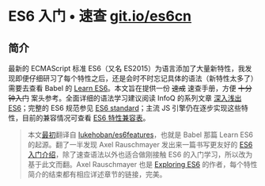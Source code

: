 # ES6 入门 • 速查 [git.io/es6cn](http://git.io/es6cn)

## 简介

最新的 ECMAScript 标准 ES6（又名 ES2015）为语言添加了大量新特性，我发现即便仔细研习了每个特性之后，还是会时不时忘记具体的语法（新特性太多了）需要去查看 Babel 的 [Learn ES6](https://babeljs.io/docs/learn-es2015/)。本文旨在提供一份 ~~速成~~ 速查手册，方便 ~~十分钟入门~~ 案头参考。全面详细的语法学习建议阅读 InfoQ 的系列文章 [深入浅出 ES6](http://www.infoq.com/cn/es6-in-depth/)；完整的 ES6 规范参见 [ES6 standard](http://www.ecma-international.org/ecma-262/6.0/)；主流 JS 引擎仍在逐步实现这些特性，目前的兼容情况可查看 [ES6 特性兼容表](http://kangax.github.io/es5-compat-table/es6/)。

> 本文[最初](https://github.com/amio/es6features-depr-)翻译自 [lukehoban/es6features](https://github.com/lukehoban/es6features)，也就是 Babel 那篇 Learn ES6 的起源。翻了一半发现 Axel Rauschmayer 发出来一篇书写更友好的 [ES6 入门介绍](http://www.2ality.com/2015/08/getting-started-es6.html)，除了速查语法以外也适合做刚接触 ES6 的入门学习，所以改为基于此文而翻。Axel Rauschmayer 也是 [Exploring ES6](http://exploringjs.com/) 的作者，每个特性简介的结束都有相应详述章节的链接，完美。
